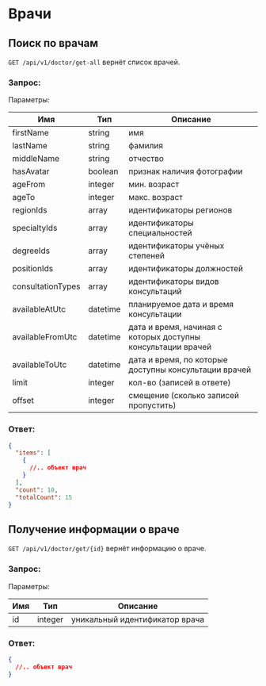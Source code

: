 # Врачи

## Поиск по врачам

`GET /api/v1/doctor/get-all` вернёт список врачей.

### Запрос:

Параметры: 

Имя | Тип | Описание
--- | --- | ---
firstName | string | имя
lastName | string | фамилия
middleName | string | отчество
hasAvatar | boolean | признак наличия фотографии
ageFrom | integer | мин. возраст
ageTo | integer | макс. возраст
regionIds | array | идентификаторы регионов
specialtyIds | array | идентификаторы специальностей
degreeIds | array | идентификаторы учёных степеней
positionIds | array | идентификаторы должностей
consultationTypes | array | идентификаторы видов консультаций
availableAtUtc | datetime | планируемое дата и время консультации
availableFromUtc | datetime | дата и время, начиная с которых доступны консультации врачей
availableToUtc | datetime | дата и время, по которые доступны консультации врачей
limit | integer | кол-во (записей в ответе)
offset | integer | смещение (сколько записей пропустить)

### Ответ:

```json
{
  "items": [
    {
      //.. объект врач
    }
  ],
  "count": 10,
  "totalCount": 15
}
```

## Получение информации о враче

`GET /api/v1/doctor/get/{id}` вернёт информацию о враче.

### Запрос:

Параметры: 

Имя | Тип | Описание
--- | --- | ---
id | integer | уникальный идентификатор врача

### Ответ:

```json
{
  //.. объект врач
}
```
